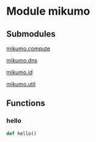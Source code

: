# Module mikumo


## Submodules

[mikumo.compute](compute-py)

[mikumo.dns](dns-py)

[mikumo.id](id-py)

[mikumo.util](util-py)


## Functions

### hello 

```python
def hello()
```

